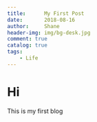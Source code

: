 ```yaml
---                  
title:      My First Post  
date:       2018-08-16
author:     Shane
header-img: img/bg-desk.jpg
comment: true
catalog: true
tags:
    - Life
---
```


<!--more-->

# Hi

This is my first blog
